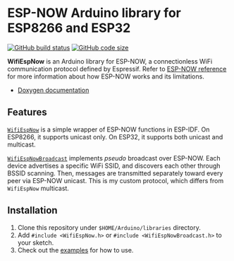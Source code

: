 # ESP-NOW Arduino library for ESP8266 and ESP32

[![GitHub build status](https://img.shields.io/github/workflow/status/yoursunny/WifiEspNow/build)](https://github.com/yoursunny/WifiEspNow/actions) [![GitHub code size](https://img.shields.io/github/languages/code-size/yoursunny/WifiEspNow?style=flat)](https://github.com/yoursunny/WifiEspNow)

**WifiEspNow** is an Arduino library for ESP-NOW, a connectionless WiFi communication protocol defined by Espressif.
Refer to [ESP-NOW reference](https://docs.espressif.com/projects/esp-idf/en/latest/api-reference/network/esp_now.html) for more information about how ESP-NOW works and its limitations.

* [Doxygen documentation](https://wifiespnow.yoursunny.cn/)

## Features

[`WifiEspNow`](src/WifiEspNow.h) is a simple wrapper of ESP-NOW functions in ESP-IDF.
On ESP8266, it supports unicast only.
On ESP32, it supports both unicast and multicast.

[`WifiEspNowBroadcast`](src/WifiEspNowBroadcast.h) implements *pseudo* broadcast over ESP-NOW.
Each device advertises a specific WiFi SSID, and discovers each other through BSSID scanning.
Then, messages are transmitted separately toward every peer via ESP-NOW unicast.
This is my custom protocol, which differs from `WifiEspNow` multicast.

## Installation

1. Clone this repository under `$HOME/Arduino/libraries` directory.
2. Add `#include <WifiEspNow.h>` or `#include <WifiEspNowBroadcast.h>` to your sketch.
3. Check out the [examples](examples/) for how to use.

